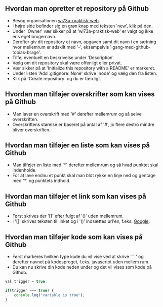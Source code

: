 ## Hvordan man opretter et repository på Github

* Besøg organisationen [wi73a-praktisk-web](https://github.com/wi73a-praktisk-web).
* I højre side befinder sig en grøn knap med teksten 'new', klik på den.
* Under 'Owner' vær sikker på at 'wi73a-praktisk-web' er valgt og ikke ens eget brugernavn.
* Derefter giv dit repository et navn, opgaven samt dit navn i en sætning hvor mellemrum er adskilt med '-', eksempelvis 'igang-med-github-tobias-brage'.
* Tilføj eventuelt en beskrivelse under 'Description'.
* Vælg om dit repository skal være offenligt eller privat.
* Vær sikker på at 'Initialize this repository with a README' er markeret.
* Under listen 'Add .gitignore: None' skrive 'node' og vælg den fra listen.
* Klik på 'Create repository' og du er færdig!.

## Hvordan man tilføjer overskrifter som kan vises på Github

* Man laver en overskrift med '#' derefter mellemrum og så selve overskriften.
* Overskriftens størelse er baseret på antal af '#', jo flere destro mindre bliver overskriften.

## Hvordan man tilføjer en liste som kan vises på Github

* Man tilføjer en liste med '*' derefter mellemrum og så hvad punktet skal indenholde.
* For at lave endnu et punkt skal man blot rykke en linje ned og gentage med '*' og punktets indhold.

## Hvordan man tilføjer et link som kan vises på Github

* Først skrives der '[]' efter fulgt af '()' uden mellemrum.
* I '[]' skrives teksten til linket og i '()' indsættes url'en, f.eks. [Google](www.google.dk).

## Hvordan man tilføjer kode som kan vises på Github

* Først markeres hvilken type kode du vil vise ved at skrive '```' og derefter navnet på kodesproget, f.eks. javascript uden mellem rum.
* Du kan nu skrive din kode neden under og det vil vises som kode på Github.

```javascript
val trigger = true;

if(trigger === true) {
    console.log("variable is true");
}